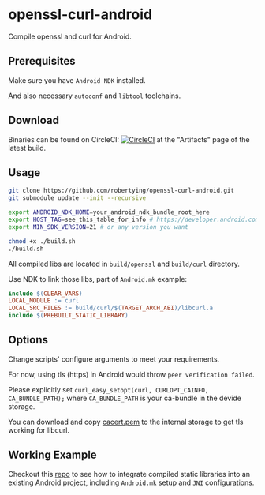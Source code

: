 # openssl-curl-android

Compile openssl and curl for Android.

## Prerequisites

Make sure you have `Android NDK` installed.

And also necessary `autoconf` and `libtool` toolchains.

## Download

Binaries can be found on CircleCI: [![CircleCI](https://circleci.com/gh/Pipeliner/openssl-curl-android.svg?style=svg)](https://circleci.com/gh/Pipeliner/openssl-curl-android) at the "Artifacts" page of the latest build.

## Usage

```bash
git clone https://github.com/robertying/openssl-curl-android.git
git submodule update --init --recursive

export ANDROID_NDK_HOME=your_android_ndk_bundle_root_here
export HOST_TAG=see_this_table_for_info # https://developer.android.com/ndk/guides/other_build_systems#overview
export MIN_SDK_VERSION=21 # or any version you want

chmod +x ./build.sh
./build.sh
```

All compiled libs are located in `build/openssl` and `build/curl` directory.

Use NDK to link those libs, part of `Android.mk` example:

```makefile
include $(CLEAR_VARS)
LOCAL_MODULE := curl
LOCAL_SRC_FILES := build/curl/$(TARGET_ARCH_ABI)/libcurl.a
include $(PREBUILT_STATIC_LIBRARY)
```

## Options

Change scripts' configure arguments to meet your requirements.

For now, using tls (https) in Android would throw `peer verification failed`.

Please explicitly set `curl_easy_setopt(curl, CURLOPT_CAINFO, CA_BUNDLE_PATH);` where `CA_BUNDLE_PATH` is your ca-bundle in the devide storage.

You can download and copy [cacert.pem](https://curl.haxx.se/docs/caextract.html) to the internal storage to get tls working for libcurl.

## Working Example

Checkout this [repo](https://github.com/robertying/CampusNet-Android/blob/master/app/src/main/cpp/jni) to see how to integrate compiled static libraries into an existing Android project, including `Android.mk` setup and `JNI` configurations.
